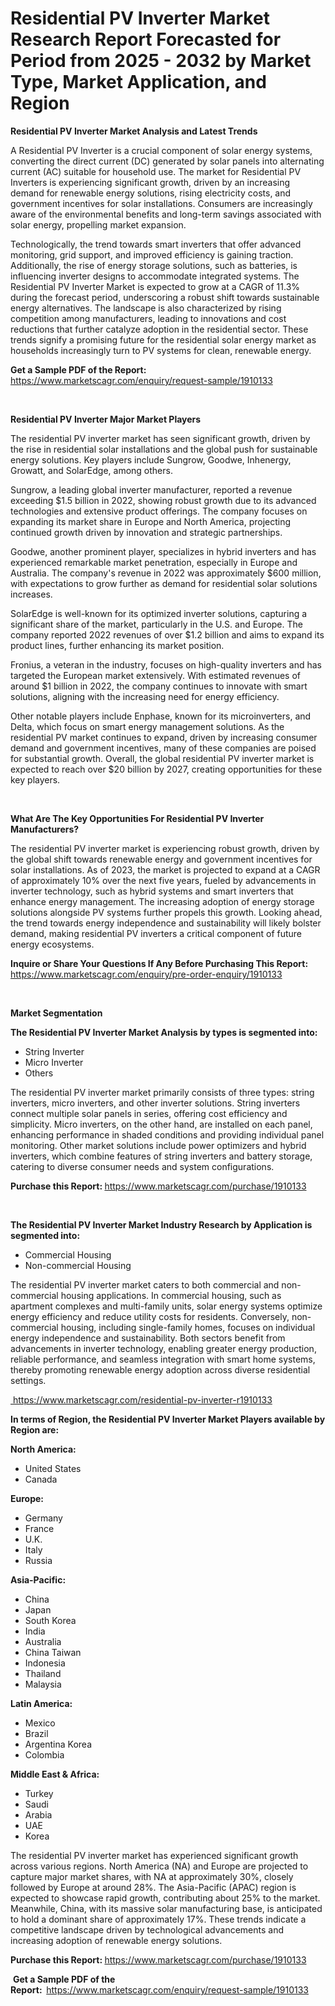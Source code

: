 <p><h1>Residential PV Inverter Market Research Report Forecasted for Period from 2025 -  2032 by Market Type, Market Application, and Region</h1></p><p><strong>Residential PV Inverter Market Analysis and Latest Trends</strong></p>
<p><p>A Residential PV Inverter is a crucial component of solar energy systems, converting the direct current (DC) generated by solar panels into alternating current (AC) suitable for household use. The market for Residential PV Inverters is experiencing significant growth, driven by an increasing demand for renewable energy solutions, rising electricity costs, and government incentives for solar installations. Consumers are increasingly aware of the environmental benefits and long-term savings associated with solar energy, propelling market expansion.</p><p>Technologically, the trend towards smart inverters that offer advanced monitoring, grid support, and improved efficiency is gaining traction. Additionally, the rise of energy storage solutions, such as batteries, is influencing inverter designs to accommodate integrated systems. The Residential PV Inverter Market is expected to grow at a CAGR of 11.3% during the forecast period, underscoring a robust shift towards sustainable energy alternatives. The landscape is also characterized by rising competition among manufacturers, leading to innovations and cost reductions that further catalyze adoption in the residential sector. These trends signify a promising future for the residential solar energy market as households increasingly turn to PV systems for clean, renewable energy.</p></p>
<p><strong>Get a Sample PDF of the Report:&nbsp;</strong> <a href="https://www.marketscagr.com/enquiry/request-sample/1910133?utm_campaign=2667&utm_medium=2&utm_source=Github&utm_content=ia&utm_term=12042025&utm_id=residential-pv-inverter">https://www.marketscagr.com/enquiry/request-sample/1910133</a></p>
<p>&nbsp;</p>
<p><strong>Residential PV Inverter Major Market Players</strong></p>
<p><p>The residential PV inverter market has seen significant growth, driven by the rise in residential solar installations and the global push for sustainable energy solutions. Key players include Sungrow, Goodwe, Inhenergy, Growatt, and SolarEdge, among others.</p><p>Sungrow, a leading global inverter manufacturer, reported a revenue exceeding $1.5 billion in 2022, showing robust growth due to its advanced technologies and extensive product offerings. The company focuses on expanding its market share in Europe and North America, projecting continued growth driven by innovation and strategic partnerships.</p><p>Goodwe, another prominent player, specializes in hybrid inverters and has experienced remarkable market penetration, especially in Europe and Australia. The company's revenue in 2022 was approximately $600 million, with expectations to grow further as demand for residential solar solutions increases.</p><p>SolarEdge is well-known for its optimized inverter solutions, capturing a significant share of the market, particularly in the U.S. and Europe. The company reported 2022 revenues of over $1.2 billion and aims to expand its product lines, further enhancing its market position.</p><p>Fronius, a veteran in the industry, focuses on high-quality inverters and has targeted the European market extensively. With estimated revenues of around $1 billion in 2022, the company continues to innovate with smart solutions, aligning with the increasing need for energy efficiency.</p><p>Other notable players include Enphase, known for its microinverters, and Delta, which focus on smart energy management solutions. As the residential PV market continues to expand, driven by increasing consumer demand and government incentives, many of these companies are poised for substantial growth. Overall, the global residential PV inverter market is expected to reach over $20 billion by 2027, creating opportunities for these key players.</p></p>
<p>&nbsp;</p>
<p><strong>What Are The Key Opportunities For Residential PV Inverter Manufacturers?</strong></p>
<p><p>The residential PV inverter market is experiencing robust growth, driven by the global shift towards renewable energy and government incentives for solar installations. As of 2023, the market is projected to expand at a CAGR of approximately 10% over the next five years, fueled by advancements in inverter technology, such as hybrid systems and smart inverters that enhance energy management. The increasing adoption of energy storage solutions alongside PV systems further propels this growth. Looking ahead, the trend towards energy independence and sustainability will likely bolster demand, making residential PV inverters a critical component of future energy ecosystems.</p></p>
<p><strong>Inquire or Share Your Questions If Any Before Purchasing This Report:</strong> <a href="https://www.marketscagr.com/enquiry/pre-order-enquiry/1910133?utm_campaign=2667&utm_medium=2&utm_source=Github&utm_content=ia&utm_term=12042025&utm_id=residential-pv-inverter">https://www.marketscagr.com/enquiry/pre-order-enquiry/1910133</a></p>
<p>&nbsp;</p>
<p><strong>Market Segmentation</strong></p>
<p><strong>The Residential PV Inverter Market Analysis by types is segmented into:</strong></p>
<p><ul><li>String Inverter</li><li>Micro Inverter</li><li>Others</li></ul></p>
<p><p>The residential PV inverter market primarily consists of three types: string inverters, micro inverters, and other inverter solutions. String inverters connect multiple solar panels in series, offering cost efficiency and simplicity. Micro inverters, on the other hand, are installed on each panel, enhancing performance in shaded conditions and providing individual panel monitoring. Other market solutions include power optimizers and hybrid inverters, which combine features of string inverters and battery storage, catering to diverse consumer needs and system configurations.</p></p>
<p><strong>Purchase this Report:&nbsp;</strong><a href="https://www.marketscagr.com/purchase/1910133?utm_campaign=2667&utm_medium=2&utm_source=Github&utm_content=ia&utm_term=12042025&utm_id=residential-pv-inverter">https://www.marketscagr.com/purchase/1910133</a></p>
<p>&nbsp;</p>
<p><strong>The Residential PV Inverter Market Industry Research by Application is segmented into:</strong></p>
<p><ul><li>Commercial Housing</li><li>Non-commercial Housing</li></ul></p>
<p><p>The residential PV inverter market caters to both commercial and non-commercial housing applications. In commercial housing, such as apartment complexes and multi-family units, solar energy systems optimize energy efficiency and reduce utility costs for residents. Conversely, non-commercial housing, including single-family homes, focuses on individual energy independence and sustainability. Both sectors benefit from advancements in inverter technology, enabling greater energy production, reliable performance, and seamless integration with smart home systems, thereby promoting renewable energy adoption across diverse residential settings.</p></p>
<p><a href="https://www.marketscagr.com/residential-pv-inverter-r1910133?utm_campaign=2667&utm_medium=2&utm_source=Github&utm_content=ia&utm_term=12042025&utm_id=residential-pv-inverter">&nbsp;https://www.marketscagr.com/residential-pv-inverter-r1910133</a></p>
<p><strong>In terms of Region, the Residential PV Inverter Market Players available by Region are:</strong></p>
<p>
    <p> <strong> North America: </strong>
        <ul>
            <li>United States</li>
            <li>Canada</li>
        </ul>
        </p> 
    <p> <strong> Europe: </strong>
        <ul>
            <li>Germany</li>
            <li>France</li>
            <li>U.K.</li>
            <li>Italy</li>
            <li>Russia</li>
        </ul>
        </p> 
    <p> <strong> Asia-Pacific: </strong>
        <ul>
            <li>China</li>
            <li>Japan</li>
            <li>South Korea</li>
            <li>India</li>
            <li>Australia</li>
            <li>China Taiwan</li>
            <li>Indonesia</li>
            <li>Thailand</li>
            <li>Malaysia</li>
        </ul>
        </p> 
    <p> <strong> Latin America: </strong>
        <ul>
            <li>Mexico</li>
            <li>Brazil</li>
            <li>Argentina Korea</li>
            <li>Colombia</li>
        </ul>
        </p> 
    <p> <strong> Middle East & Africa: </strong>
        <ul>
            <li>Turkey</li>
            <li>Saudi</li>
            <li>Arabia</li>
            <li>UAE</li>
            <li>Korea</li>
        </ul>
    </p>
    </p>
<p><p>The residential PV inverter market has experienced significant growth across various regions. North America (NA) and Europe are projected to capture major market shares, with NA at approximately 30%, closely followed by Europe at around 28%. The Asia-Pacific (APAC) region is expected to showcase rapid growth, contributing about 25% to the market. Meanwhile, China, with its massive solar manufacturing base, is anticipated to hold a dominant share of approximately 17%. These trends indicate a competitive landscape driven by technological advancements and increasing adoption of renewable energy solutions.</p></p>
<p><strong>Purchase this Report: </strong><a href="https://www.marketscagr.com/purchase/1910133?utm_campaign=2667&utm_medium=2&utm_source=Github&utm_content=ia&utm_term=12042025&utm_id=residential-pv-inverter">https://www.marketscagr.com/purchase/1910133</a></p>
<p>&nbsp;<strong>Get a Sample PDF of the Report:&nbsp;&nbsp;</strong><a href="https://www.marketscagr.com/enquiry/request-sample/1910133?utm_campaign=2667&utm_medium=2&utm_source=Github&utm_content=ia&utm_term=12042025&utm_id=residential-pv-inverter">https://www.marketscagr.com/enquiry/request-sample/1910133</a></p>
<p><strong></strong></p>
<p><p></p><p></p><p></p></p>